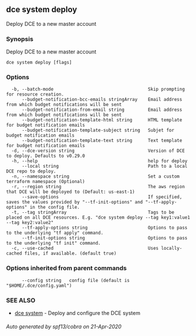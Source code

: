 ## dce system deploy

Deploy DCE to a new master account

### Synopsis

Deploy DCE to a new master account

```
dce system deploy [flags]
```

### Options

```
  -b, --batch-mode                                    Skip prompting for resource creation.
      --budget-notification-bcc-emails stringArray    Email address from which budget notifications will be sent
      --budget-notification-from-email string         Email address from which budget notifications will be sent
      --budget-notification-template-html string      HTML template for budget notification emails
      --budget-notification-template-subject string   Subjet for budget notification emails
      --budget-notification-template-text string      Text template for budget notification emails
  -d, --dce-version string                            Version of DCE to deploy. Defaults to v0.29.0
  -h, --help                                          help for deploy
      --local string                                  Path to a local DCE repo to deploy.
  -n, --namespace string                              Set a custom terraform namespace (Optional)
  -r, --region string                                 The aws region that DCE will be deployed to (Default: us-east-1)
      --save-options                                  If specified, saves the values provided by "--tf-init-options" and "--tf-apply-options" in the config file.
  -t, --tag stringArray                               Tags to be placed on all DCE resources. E.g. "dce system deploy --tag key1:value1 --tag key2:value2"
      --tf-apply-options string                       Options to pass to the underlying "tf apply" command.
      --tf-init-options string                        Options to pass to the underlying "tf init" command.
  -c, --use-cached                                    Uses locally-cached files, if available. (default true)
```

### Options inherited from parent commands

```
      --config string   config file (default is "$HOME/.dce/config.yaml")
```

### SEE ALSO

* [dce system](dce_system.md)	 - Deploy and configure the DCE system

###### Auto generated by spf13/cobra on 21-Apr-2020
